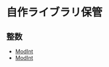 # 自作ライブラリ保管


## 整数
- [ModInt](https://github.com/kyoichi001/Liblary/blob/master/C++/ModInt.cpp)
- [ModInt](https://github.com/kyoichi001/Liblary/blob/master/C++/BigInt.cpp)